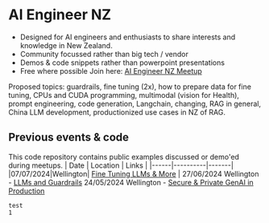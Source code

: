 # AI Engineer NZ 
- Designed for AI engineers and enthusiasts to share interests and knowledge in New Zealand.
- Community focussed rather than big tech / vendor
- Demos & code snippets rather than powerpoint presentations
- Free where possible
Join here: [AI Engineer NZ Meetup](https://lu.ma/aiengineer)

Proposed topics: guardrails, fine tuning (2x), how to prepare data for fine tuning, CPUs and CUDA programming, multimodal (vision for Health), prompt engineering, code generation, Langchain, changing, RAG in general, China LLM development, productionized use cases in NZ of RAG.

## Previous events & code

This code repository contains public examples discussed or demo'ed during meetups. 
| Date | Location | Links |
|------|----------|-------|
|07/07/2024|Wellington| [Fine Tuning LLMs & More](https://lu.ma/7m6fg4qy) |
27/06/2024 Wellington - [LLMs and Guardrails](https://github.com/Flyttness/aiengineernz/tree/main/nemo-guardrails-demo)
24/05/2024 Wellington - [Secure & Private GenAI in Production](https://events.humanitix.com/secure-and-private-ai-assistants)

```
test
1
```



